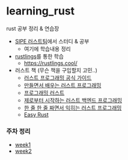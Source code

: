# learning_rust
rust 공부 정리 &amp; 연습장

- [SIPE 러스트팀](https://github.com/sipe-team/2-1_rust)에서 스터디 & 공부
  - 여기에 학습내용 정리
- [rustlings](https://github.com/rust-lang/rustlings)를 통한 학습
  - https://rustlings.cool/
- 러스트 책 (무슨 책을 구입할지 고민..)
  - [러스트 프로그래밍 공식 가이드](https://product.kyobobook.co.kr/detail/S000212236783)
  - [만들면서 배우는 러스트 프로그래밍](https://product.kyobobook.co.kr/detail/S000200551107)
  - [프로그래밍 러스트](https://product.kyobobook.co.kr/detail/S000200629958)
  - [제로부터 시작하는 러스트 백엔드 프로그래밍](https://product.kyobobook.co.kr/detail/S000212216062)
  - [한 줄 한 줄 짜면서 익히는 러스트 프로그래밍](https://product.kyobobook.co.kr/detail/S000061351231)
  - [Easy Rust](https://github.com/Dhghomon/easy_rust)

### 주차 정리
- [week1](https://github.com/saseungmin/learning_rust/tree/main/week1)
- [week2](https://github.com/saseungmin/learning_rust/tree/main/week2)
